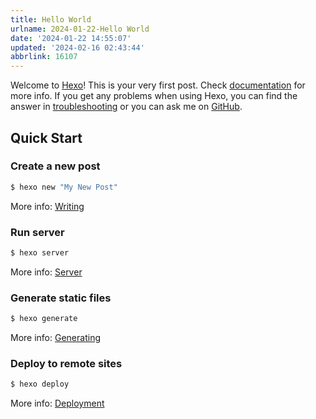 ```yaml
---
title: Hello World
urlname: 2024-01-22-Hello World
date: '2024-01-22 14:55:07'
updated: '2024-02-16 02:43:44'
abbrlink: 16107
---
```

Welcome to [Hexo](https://hexo.io/)! This is your very first post. Check [documentation](https://hexo.io/docs/) for more info. If you get any problems when using Hexo, you can find the answer in [troubleshooting](https://hexo.io/docs/troubleshooting.html) or you can ask me on [GitHub](https://github.com/hexojs/hexo/issues).
## **Quick Start**
### **Create a new post**
```bash
$ hexo new "My New Post"
```
More info: [Writing](https://hexo.io/docs/writing.html)
### **Run server**
```bash
$ hexo server
```
More info: [Server](https://hexo.io/docs/server.html)
### **Generate static files**
```bash
$ hexo generate
```
More info: [Generating](https://hexo.io/docs/generating.html)
### **Deploy to remote sites**
```bash
$ hexo deploy
```
More info: [Deployment](https://hexo.io/docs/one-command-deployment.html)
